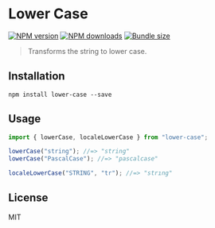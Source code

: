 # Lower Case

[![NPM version][npm-image]][npm-url]
[![NPM downloads][downloads-image]][downloads-url]
[![Bundle size][bundlephobia-image]][bundlephobia-url]

> Transforms the string to lower case.

## Installation

```
npm install lower-case --save
```

## Usage

```js
import { lowerCase, localeLowerCase } from "lower-case";

lowerCase("string"); //=> "string"
lowerCase("PascalCase"); //=> "pascalcase"

localeLowerCase("STRING", "tr"); //=> "strıng"
```

## License

MIT

[npm-image]: https://img.shields.io/npm/v/lower-case.svg?style=flat

[npm-url]: https://npmjs.org/package/lower-case

[downloads-image]: https://img.shields.io/npm/dm/lower-case.svg?style=flat

[downloads-url]: https://npmjs.org/package/lower-case

[bundlephobia-image]: https://img.shields.io/bundlephobia/minzip/lower-case.svg

[bundlephobia-url]: https://bundlephobia.com/result?p=lower-case
